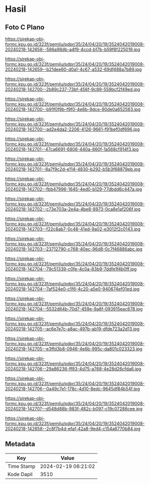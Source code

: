 # Hasil

## Foto C Plano

https://sirekap-obj-formc.kpu.go.id/323f/pemilu/pdpr/35/24/04/20/19/3524042019008-20240218-142658--586a98db-a4f9-4ccd-b17b-b59f8f225019.jpg

https://sirekap-obj-formc.kpu.go.id/323f/pemilu/pdpr/35/24/04/20/19/3524042019008-20240218-142659--b21dee60-d0a1-4c67-a532-69df488a7b89.jpg

https://sirekap-obj-formc.kpu.go.id/323f/pemilu/pdpr/35/24/04/20/19/3524042019008-20240218-142700--2b89c237-73bf-456f-9c89-559bcf2f49ed.jpg

https://sirekap-obj-formc.kpu.go.id/323f/pemilu/pdpr/35/24/04/20/19/3524042019008-20240218-142700--b91f0f9b-f9f0-4e6b-9dce-90de0a652563.jpg

https://sirekap-obj-formc.kpu.go.id/323f/pemilu/pdpr/35/24/04/20/19/3524042019008-20240218-142700--ad2e4da2-2206-4126-9661-f91bef0df696.jpg

https://sirekap-obj-formc.kpu.go.id/323f/pemilu/pdpr/35/24/04/20/19/3524042019008-20240218-142701--47ca6691-6806-440a-860f-1a568cf914f3.jpg

https://sirekap-obj-formc.kpu.go.id/323f/pemilu/pdpr/35/24/04/20/19/3524042019008-20240218-142701--8a7f9c2d-e114-4830-b292-b5b3f68879eb.jpg

https://sirekap-obj-formc.kpu.go.id/323f/pemilu/pdpr/35/24/04/20/19/3524042019008-20240218-142702--fbb47996-1645-4ed0-b129-77dbdd6c447a.jpg

https://sirekap-obj-formc.kpu.go.id/323f/pemilu/pdpr/35/24/04/20/19/3524042019008-20240218-142702--c73e703a-2e4a-4be8-8973-0ca8e1af206f.jpg

https://sirekap-obj-formc.kpu.go.id/323f/pemilu/pdpr/35/24/04/20/19/3524042019008-20240218-142703--f22c8ab7-0c48-41ed-9a02-e3012f2c0143.jpg

https://sirekap-obj-formc.kpu.go.id/323f/pemilu/pdpr/35/24/04/20/19/3524042019008-20240218-142703--23712790-c768-40ec-96d8-0c7f46886abc.jpg

https://sirekap-obj-formc.kpu.go.id/323f/pemilu/pdpr/35/24/04/20/19/3524042019008-20240218-142704--79c51339-c0fe-4c0a-83b9-7ddfe1f4b0ff.jpg

https://sirekap-obj-formc.kpu.go.id/323f/pemilu/pdpr/35/24/04/20/19/3524042019008-20240218-142704--7af524e0-c1f6-4c20-a5e0-940674ef01ed.jpg

https://sirekap-obj-formc.kpu.go.id/323f/pemilu/pdpr/35/24/04/20/19/3524042019008-20240218-142704--5532d64b-70d7-459e-9a8f-093915eac678.jpg

https://sirekap-obj-formc.kpu.go.id/323f/pemilu/pdpr/35/24/04/20/19/3524042019008-20240218-142705--ac6e7e7c-a8ac-497b-ab19-dfde723a2d13.jpg

https://sirekap-obj-formc.kpu.go.id/323f/pemilu/pdpr/35/24/04/20/19/3524042019008-20240218-142705--e3ffd3b8-0946-4e6b-995c-da801c023323.jpg

https://sirekap-obj-formc.kpu.go.id/323f/pemilu/pdpr/35/24/04/20/19/3524042019008-20240218-142706--29a86236-ff93-4d75-a768-4e28d26cfda6.jpg

https://sirekap-obj-formc.kpu.go.id/323f/pemilu/pdpr/35/24/04/20/19/3524042019008-20240218-142706--0a49c7e1-178c-4d10-8edc-9645df84b54f.jpg

https://sirekap-obj-formc.kpu.go.id/323f/pemilu/pdpr/35/24/04/20/19/3524042019008-20240218-142707--d548d88b-983f-482c-b097-c19c07286cee.jpg

https://sirekap-obj-formc.kpu.go.id/323f/pemilu/pdpr/35/24/04/20/19/3524042019008-20240218-142658--2c8f7b4d-efaf-42a8-9ed4-c154a6770b84.jpg


## Metadata

| Key        | Value               |
| ---------- | ------------------- |
| Time Stamp | 2024-02-19 06:21:02 |
| Kode Dapil | 3510                |



